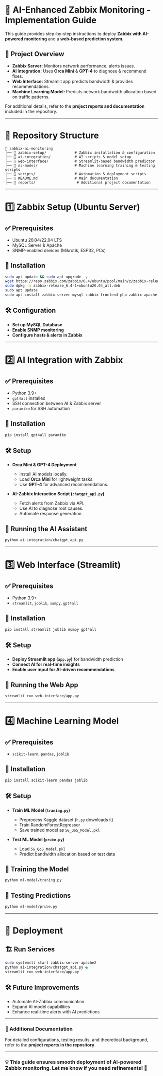 # 🚀 AI-Enhanced Zabbix Monitoring - Implementation Guide

This guide provides step-by-step instructions to deploy **Zabbix with AI-powered monitoring** and a **web-based prediction system**.

## 📌 Project Overview
- **Zabbix Server:** Monitors network performance, alerts issues.
- **AI Integration:** Uses **Orca Mini** & **GPT-4** to diagnose & recommend fixes.
- **Web Interface:** Streamlit app predicts bandwidth & provides recommendations.
- **Machine Learning Model:** Predicts network bandwidth allocation based on traffic patterns.

For additional details, refer to the **project reports and documentation** included in the repository.

---

# 📂 Repository Structure
```
📁 zabbix-ai-monitoring
│── 📁 zabbix-setup/             # Zabbix installation & configuration
│── 📁 ai-integration/           # AI scripts & model setup
│── 📁 web-interface/            # Streamlit-based bandwidth predictor
│── 📁 ml-model/                 # Machine learning training & testing scripts
│── 📁 scripts/                  # Automation & deployment scripts
│── 📄 README.md                 # Main documentation
│── 📄 reports/                   # Additional project documentation
```

---

# 1️⃣ Zabbix Setup (Ubuntu Server)
## ✅ Prerequisites
- Ubuntu 20.04/22.04 LTS
- MySQL Server & Apache
- SNMP-enabled devices (Mikrotik, ESP32, PCs)

## 🔧 Installation
```bash
sudo apt update && sudo apt upgrade -y
wget https://repo.zabbix.com/zabbix/6.4/ubuntu/pool/main/z/zabbix-release/zabbix-release_6.4-1+ubuntu20.04_all.deb
sudo dpkg -i zabbix-release_6.4-1+ubuntu20.04_all.deb
sudo apt update
sudo apt install zabbix-server-mysql zabbix-frontend-php zabbix-apache-conf zabbix-agent snmpd -y
```

## 🛠 Configuration
- **Set up MySQL Database**
- **Enable SNMP monitoring**
- **Configure hosts & alerts in Zabbix**

---

# 2️⃣ AI Integration with Zabbix
## ✅ Prerequisites
- Python 3.9+
- `gpt4all` installed
- SSH connection between AI & Zabbix server
- `paramiko` for SSH automation

## 🔧 Installation
```bash
pip install gpt4all paramiko
```

## 🛠 Setup
- **Orca Mini & GPT-4 Deployment**
  - Install AI models locally.
  - Load **Orca Mini** for lightweight tasks.
  - Use **GPT-4** for advanced recommendations.
  
- **AI-Zabbix Interaction Script (`chatgpt_api.py`)**
  - Fetch alerts from Zabbix via API.
  - Use AI to diagnose root causes.
  - Automate response generation.

## 🚀 Running the AI Assistant
```bash
python ai-integration/chatgpt_api.py
```

---

# 3️⃣ Web Interface (Streamlit)
## ✅ Prerequisites
- Python 3.9+
- `streamlit`, `joblib`, `numpy`, `gpt4all`

## 🔧 Installation
```bash
pip install streamlit joblib numpy gpt4all
```

## 🛠 Setup
- **Deploy Streamlit app (`app.py`)** for bandwidth prediction
- **Connect AI for real-time insights**
- **Enable user input for AI-driven recommendations**

## 🚀 Running the Web App
```bash
streamlit run web-interface/app.py
```

---

# 4️⃣ Machine Learning Model
## ✅ Prerequisites
- `scikit-learn`, `pandas`, `joblib`

## 🔧 Installation
```bash
pip install scikit-learn pandas joblib
```

## 🛠 Setup
- **Train ML Model (`traning.py`)**
  - Preprocess Kaggle dataset (`h.py` downloads it)
  - Train RandomForestRegressor
  - Save trained model as `5G_QoS_Model.pkl`

- **Test ML Model (`prube.py`)**
  - Load `5G_QoS_Model.pkl`
  - Predict bandwidth allocation based on test data

## 🚀 Training the Model
```bash
python ml-model/traning.py
```

## 🚀 Testing Predictions
```bash
python ml-model/prube.py
```

---

# 🚀 Deployment
## 🏗️ Run Services
```bash
sudo systemctl start zabbix-server apache2
python ai-integration/chatgpt_api.py &
streamlit run web-interface/app.py
```

## 🛠 Future Improvements
- Automate AI-Zabbix communication
- Expand AI model capabilities
- Enhance real-time alerts with AI predictions

---

### 📄 Additional Documentation
For detailed configurations, testing results, and theoretical background, refer to the **project reports in the repository**.

---

### 💡 This guide ensures smooth deployment of AI-powered Zabbix monitoring. Let me know if you need refinements! 🚀

